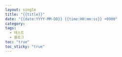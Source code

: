 ```yaml
---
layout: single
title: "{{title}}"
date: "{{date:YYYY-MM-DD}} {{time:HH:mm:ss}} +0900"
category: 
tags:
  - 테스트
  - 블로그
toc: "true"
toc_sticky: "true"
---
```

 